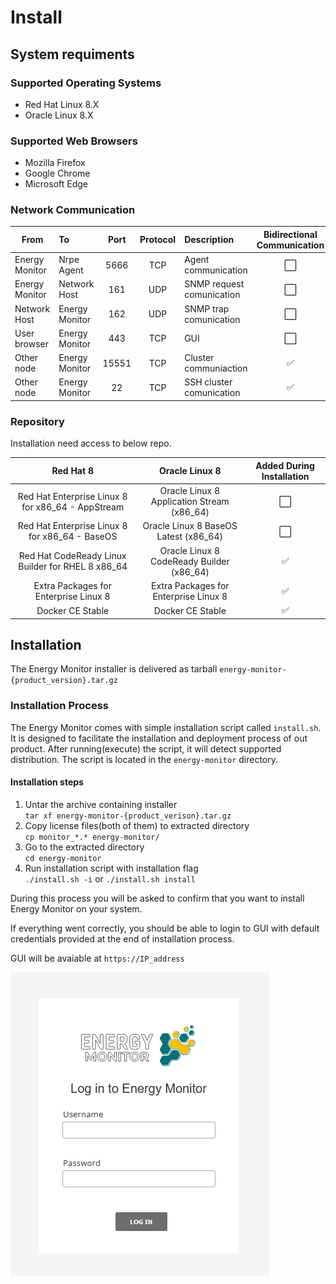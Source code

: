 # Install

## System requiments

### Supported Operating Systems

- Red Hat Linux 8.X
- Oracle Linux 8.X

### Supported Web Browsers

- Mozilla Firefox
- Google Chrome
- Microsoft Edge

### Network Communication

| From | To | Port | Protocol | Description | Bidirectional Communication |
|------|:---|:----:|:--------:|:------------|:---------------------------:|
| Energy Monitor | Nrpe Agent | 5666 | TCP | Agent communication | &#x2B1C; |
| Energy Monitor | Network Host | 161 | UDP | SNMP request comunication | &#x2B1C; |
| Network Host | Energy Monitor | 162 | UDP | SNMP trap comunication | &#x2B1C; |
| User browser | Energy Monitor | 443 | TCP | GUI | &#x2B1C; |
| Other node | Energy Monitor | 15551 | TCP | Cluster communiaction | &#x2705; |
| Other node | Energy Monitor | 22 | TCP | SSH cluster comunication | &#x2705; |

### Repository

Installation need access to below repo.

| Red Hat 8 | Oracle Linux 8 | Added During Installation |
|:---------:|:--------------:|:-------------------------:|
| Red Hat Enterprise Linux 8 for x86_64 - AppStream | Oracle Linux 8 Application Stream (x86_64) | &#x2B1C; |
| Red Hat Enterprise Linux 8 for x86_64 - BaseOS | Oracle Linux 8 BaseOS Latest (x86_64) | &#x2B1C; |
| Red Hat CodeReady Linux Builder for RHEL 8 x86_64 | Oracle Linux 8 CodeReady Builder (x86_64) | &#x2705; |
| Extra Packages for Enterprise Linux 8 | Extra Packages for Enterprise Linux 8  | &#x2705; |
| Docker CE Stable | Docker CE Stable | &#x2705; |

## Installation

The Energy Monitor installer is delivered as tarball `energy-monitor-{product_version}.tar.gz`

### Installation Process

The Energy Monitor comes with simple installation script called `install.sh`. It is designed to facilitate the installation and deployment process of out product. After running(execute) the script, it will detect supported distribution. The script is located in the `energy-monitor` directory.

#### Installation steps

1. Untar the archive containing installer \
    `tar xf energy-monitor-{product_verison}.tar.gz`
1. Copy license files(both of them) to extracted directory \
    `cp monitor_*.* energy-monitor/`
1. Go to the extracted directory \
    `cd energy-monitor`
1. Run installation script with installation flag \
    `./install.sh -i` or `./install.sh install`

During this process you will be asked to confirm that you want to install Energy Monitor on your system.

If everything went correctly, you should be able to login to GUI with default credentials provided at the end of installation process.

GUI will be avaiable at `https://IP_address`

![login_page](/media/00_01_login_page.png)
